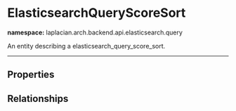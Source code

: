 

# **ElasticsearchQueryScoreSort**
**namespace:** laplacian.arch.backend.api.elasticsearch.query

An entity describing a elasticsearch_query_score_sort.



---

## Properties

## Relationships
